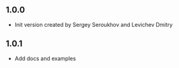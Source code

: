 ## 1.0.0
 - Init version created by Sergey Seroukhov and Levichev Dmitry

## 1.0.1
 - Add docs and examples